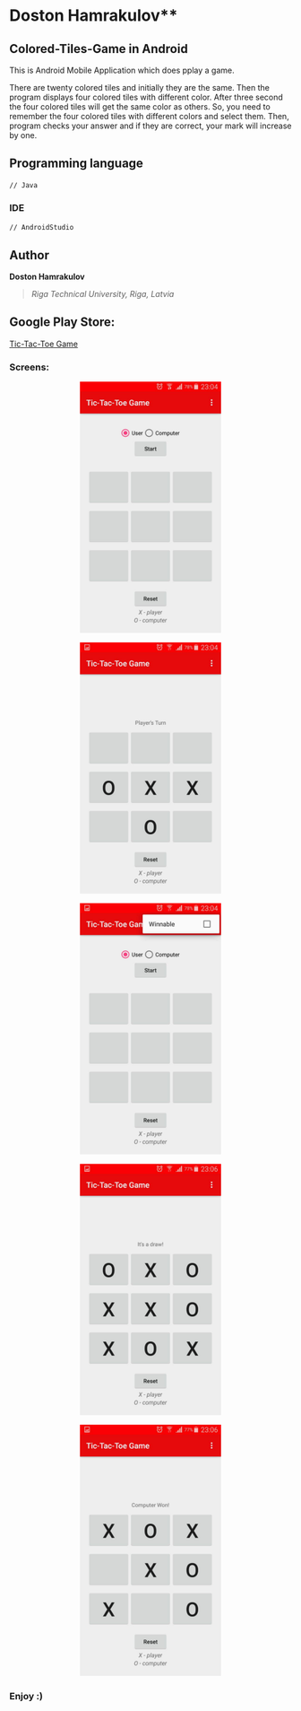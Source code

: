 # Doston Hamrakulov**


## Colored-Tiles-Game in Android

This is Android Mobile Application which does pplay a game. 

There are twenty colored tiles and initially they are the same. Then the program displays four colored tiles with different color. After three second the four colored tiles will get the same color as others. So, you need to remember the four colored tiles with different colors and select them. Then, program checks your answer and if they are correct, your mark will increase by one.


## Programming language
```[java]
// Java
```

### IDE
```[androidstudio]
// AndroidStudio
```

## Author
**Doston Hamrakulov**
>*Riga Technical University, Riga, Latvia*

## Google Play Store:

<a href="https://play.google.com/store/apps/details?id=com.idoston.tic_tac_toe_game">Tic-Tac-Toe Game</a>

### Screens:

<p align="center"><img width="50%" height="50%" src="https://github.com/dostonhamrakulov/Tic-Tac-Toe-Game-in-Android/blob/master/Images/image_1.jpg" /></p>

<p align="center"><img width="50%" height="50%" src="https://github.com/dostonhamrakulov/Tic-Tac-Toe-Game-in-Android/blob/master/Images/image_2.jpg" /></p>

<p align="center"><img width="50%" height="50%" src="https://github.com/dostonhamrakulov/Tic-Tac-Toe-Game-in-Android/blob/master/Images/image_3.jpg" /></p>

<p align="center"><img width="50%" height="50%" src="https://github.com/dostonhamrakulov/Tic-Tac-Toe-Game-in-Android/blob/master/Images/image_4.jpg" /></p>

<p align="center"><img width="50%" height="50%" src="https://github.com/dostonhamrakulov/Tic-Tac-Toe-Game-in-Android/blob/master/Images/image_5.jpg" /></p>

### Enjoy :)